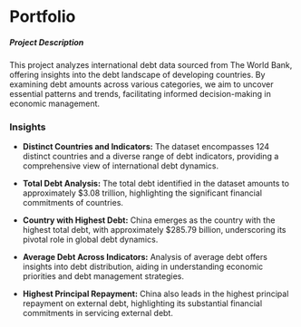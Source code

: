 # Portfolio
##### Project Description

This project analyzes international debt data sourced from The World Bank, offering insights into the debt landscape of developing countries. By examining debt amounts across various categories, we aim to uncover essential patterns and trends, facilitating informed decision-making in economic management.

### Insights

* **Distinct Countries and Indicators:** The dataset encompasses 124 distinct countries and a diverse range of debt indicators, providing a comprehensive view of international debt dynamics.

* **Total Debt Analysis:** The total debt identified in the dataset amounts to approximately $3.08 trillion, highlighting the significant financial commitments of countries.

* **Country with Highest Debt:** China emerges as the country with the highest total debt, with approximately $285.79 billion, underscoring its pivotal role in global debt dynamics.

* **Average Debt Across Indicators:** Analysis of average debt offers insights into debt distribution, aiding in understanding economic priorities and debt management strategies.

* **Highest Principal Repayment:** China also leads in the highest principal repayment on external debt, highlighting its substantial financial commitments in servicing external debt.
